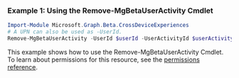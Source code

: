 ### Example 1: Using the Remove-MgBetaUserActivity Cmdlet
```powershell
Import-Module Microsoft.Graph.Beta.CrossDeviceExperiences
# A UPN can also be used as -UserId.
Remove-MgBetaUserActivity -UserId $userId -UserActivityId $userActivityId
```
This example shows how to use the Remove-MgBetaUserActivity Cmdlet.
To learn about permissions for this resource, see the [permissions reference](/graph/permissions-reference).
